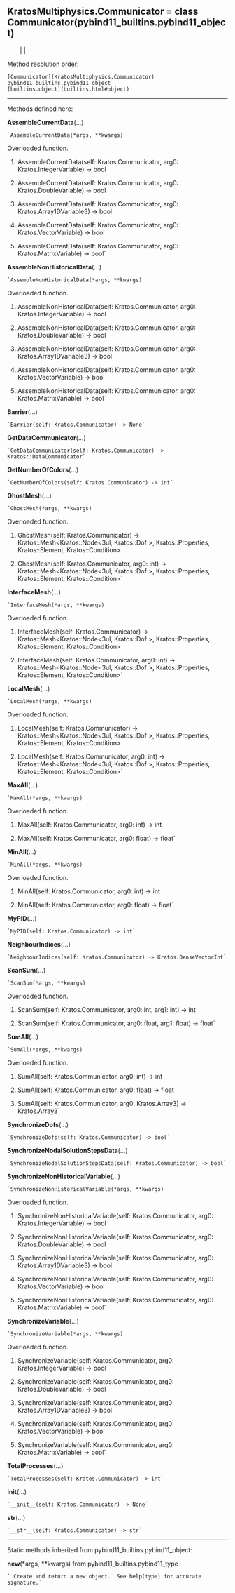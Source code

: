   
**KratosMultiphysics.Communicator** = class
Communicator(pybind11_builtins.pybind11_object)  
---  
`    `|   |

Method resolution order:

    [Communicator](KratosMultiphysics.Communicator)
    pybind11_builtins.pybind11_object
    [builtins.object](builtins.html#object)

* * *

Methods defined here:  

**AssembleCurrentData**(...)

    `AssembleCurrentData(*args, **kwargs)  
Overloaded  function.  
  
1. AssembleCurrentData(self: Kratos.Communicator, arg0: Kratos.IntegerVariable) -> bool  
  
2. AssembleCurrentData(self: Kratos.Communicator, arg0: Kratos.DoubleVariable) -> bool  
  
3. AssembleCurrentData(self: Kratos.Communicator, arg0: Kratos.Array1DVariable3) -> bool  
  
4. AssembleCurrentData(self: Kratos.Communicator, arg0: Kratos.VectorVariable) -> bool  
  
5. AssembleCurrentData(self: Kratos.Communicator, arg0: Kratos.MatrixVariable) -> bool`

**AssembleNonHistoricalData**(...)

    `AssembleNonHistoricalData(*args, **kwargs)  
Overloaded  function.  
  
1. AssembleNonHistoricalData(self: Kratos.Communicator, arg0: Kratos.IntegerVariable) -> bool  
  
2. AssembleNonHistoricalData(self: Kratos.Communicator, arg0: Kratos.DoubleVariable) -> bool  
  
3. AssembleNonHistoricalData(self: Kratos.Communicator, arg0: Kratos.Array1DVariable3) -> bool  
  
4. AssembleNonHistoricalData(self: Kratos.Communicator, arg0: Kratos.VectorVariable) -> bool  
  
5. AssembleNonHistoricalData(self: Kratos.Communicator, arg0: Kratos.MatrixVariable) -> bool`

**Barrier**(...)

    `Barrier(self: Kratos.Communicator) -> None`

**GetDataCommunicator**(...)

    `GetDataCommunicator(self: Kratos.Communicator) -> Kratos::DataCommunicator`

**GetNumberOfColors**(...)

    `GetNumberOfColors(self: Kratos.Communicator) -> int`

**GhostMesh**(...)

    `GhostMesh(*args, **kwargs)  
Overloaded  function.  
  
1. GhostMesh(self: Kratos.Communicator) -> Kratos::Mesh<Kratos::Node<3ul, Kratos::Dof<double> >, Kratos::Properties, Kratos::Element, Kratos::Condition>  
  
2. GhostMesh(self: Kratos.Communicator, arg0: int) -> Kratos::Mesh<Kratos::Node<3ul, Kratos::Dof<double> >, Kratos::Properties, Kratos::Element, Kratos::Condition>`

**InterfaceMesh**(...)

    `InterfaceMesh(*args, **kwargs)  
Overloaded  function.  
  
1. InterfaceMesh(self: Kratos.Communicator) -> Kratos::Mesh<Kratos::Node<3ul, Kratos::Dof<double> >, Kratos::Properties, Kratos::Element, Kratos::Condition>  
  
2. InterfaceMesh(self: Kratos.Communicator, arg0: int) -> Kratos::Mesh<Kratos::Node<3ul, Kratos::Dof<double> >, Kratos::Properties, Kratos::Element, Kratos::Condition>`

**LocalMesh**(...)

    `LocalMesh(*args, **kwargs)  
Overloaded  function.  
  
1. LocalMesh(self: Kratos.Communicator) -> Kratos::Mesh<Kratos::Node<3ul, Kratos::Dof<double> >, Kratos::Properties, Kratos::Element, Kratos::Condition>  
  
2. LocalMesh(self: Kratos.Communicator, arg0: int) -> Kratos::Mesh<Kratos::Node<3ul, Kratos::Dof<double> >, Kratos::Properties, Kratos::Element, Kratos::Condition>`

**MaxAll**(...)

    `MaxAll(*args, **kwargs)  
Overloaded  function.  
  
1. MaxAll(self: Kratos.Communicator, arg0: int) -> int  
  
2. MaxAll(self: Kratos.Communicator, arg0: float) -> float`

**MinAll**(...)

    `MinAll(*args, **kwargs)  
Overloaded  function.  
  
1. MinAll(self: Kratos.Communicator, arg0: int) -> int  
  
2. MinAll(self: Kratos.Communicator, arg0: float) -> float`

**MyPID**(...)

    `MyPID(self: Kratos.Communicator) -> int`

**NeighbourIndices**(...)

    `NeighbourIndices(self: Kratos.Communicator) -> Kratos.DenseVectorInt`

**ScanSum**(...)

    `ScanSum(*args, **kwargs)  
Overloaded  function.  
  
1. ScanSum(self: Kratos.Communicator, arg0: int, arg1: int) -> int  
  
2. ScanSum(self: Kratos.Communicator, arg0: float, arg1: float) -> float`

**SumAll**(...)

    `SumAll(*args, **kwargs)  
Overloaded  function.  
  
1. SumAll(self: Kratos.Communicator, arg0: int) -> int  
  
2. SumAll(self: Kratos.Communicator, arg0: float) -> float  
  
3. SumAll(self: Kratos.Communicator, arg0: Kratos.Array3) -> Kratos.Array3`

**SynchronizeDofs**(...)

    `SynchronizeDofs(self: Kratos.Communicator) -> bool`

**SynchronizeNodalSolutionStepsData**(...)

    `SynchronizeNodalSolutionStepsData(self: Kratos.Communicator) -> bool`

**SynchronizeNonHistoricalVariable**(...)

    `SynchronizeNonHistoricalVariable(*args, **kwargs)  
Overloaded  function.  
  
1. SynchronizeNonHistoricalVariable(self: Kratos.Communicator, arg0: Kratos.IntegerVariable) -> bool  
  
2. SynchronizeNonHistoricalVariable(self: Kratos.Communicator, arg0: Kratos.DoubleVariable) -> bool  
  
3. SynchronizeNonHistoricalVariable(self: Kratos.Communicator, arg0: Kratos.Array1DVariable3) -> bool  
  
4. SynchronizeNonHistoricalVariable(self: Kratos.Communicator, arg0: Kratos.VectorVariable) -> bool  
  
5. SynchronizeNonHistoricalVariable(self: Kratos.Communicator, arg0: Kratos.MatrixVariable) -> bool`

**SynchronizeVariable**(...)

    `SynchronizeVariable(*args, **kwargs)  
Overloaded  function.  
  
1. SynchronizeVariable(self: Kratos.Communicator, arg0: Kratos.IntegerVariable) -> bool  
  
2. SynchronizeVariable(self: Kratos.Communicator, arg0: Kratos.DoubleVariable) -> bool  
  
3. SynchronizeVariable(self: Kratos.Communicator, arg0: Kratos.Array1DVariable3) -> bool  
  
4. SynchronizeVariable(self: Kratos.Communicator, arg0: Kratos.VectorVariable) -> bool  
  
5. SynchronizeVariable(self: Kratos.Communicator, arg0: Kratos.MatrixVariable) -> bool`

**TotalProcesses**(...)

    `TotalProcesses(self: Kratos.Communicator) -> int`

**__init__**(...)

    `__init__(self: Kratos.Communicator) -> None`

**__str__**(...)

    `__str__(self: Kratos.Communicator) -> str`

* * *

Static methods inherited from pybind11_builtins.pybind11_object:  

**__new__**(*args, **kwargs) from pybind11_builtins.pybind11_type

    ` Create and return a new object.  See help(type) for accurate signature.`

